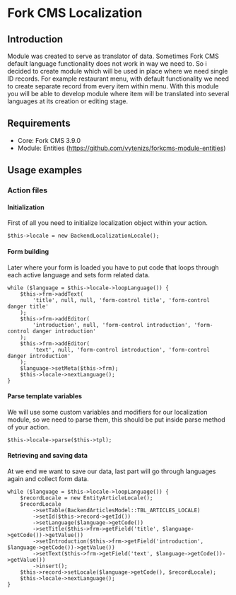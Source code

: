 # Fork CMS Localization
## Introduction
Module was created to serve as translator of data. Sometimes Fork CMS default language functionality does not work in way we need to.
So i decided to create module which will be used in place where we need single ID records.
For example restaurant menu, with default functionality we need to create separate record from every item within menu.
With this module you will be able to develop module where item will be translated into several languages at its creation or editing stage.

## Requirements
* Core: Fork CMS 3.9.0
* Module: Entities (https://github.com/vytenizs/forkcms-module-entities)

## Usage examples
### Action files
#### Initialization
First of all you need to initialize localization object within your action.

```
$this->locale = new BackendLocalizationLocale();
```

#### Form building
Later where your form is loaded you have to put code that loops through each active language and sets form related data.

```
while ($language = $this->locale->loopLanguage()) {
    $this->frm->addText(
        'title', null, null, 'form-control title', 'form-control danger title'
    );
    $this->frm->addEditor(
        'introduction', null, 'form-control introduction', 'form-control danger introduction'
    );
    $this->frm->addEditor(
        'text', null, 'form-control introduction', 'form-control danger introduction'
    );
    $language->setMeta($this->frm);
    $this->locale->nextLanguage();
}
```

#### Parse template variables
We will use some custom variables and modifiers for our localization module, so we need to parse them,
this should be put inside parse method of your action.

```
$this->locale->parse($this->tpl);
```

#### Retrieving and saving data
At we end we want to save our data, last part will go through languages again and collect form data.

```
while ($language = $this->locale->loopLanguage()) {
    $recordLocale = new EntityArticleLocale();
    $recordLocale
        ->setTable(BackendArticlesModel::TBL_ARTICLES_LOCALE)
        ->setId($this->record->getId())
        ->setLanguage($language->getCode())
        ->setTitle($this->frm->getField('title', $language->getCode())->getValue())
        ->setIntroduction($this->frm->getField('introduction', $language->getCode())->getValue())
        ->setText($this->frm->getField('text', $language->getCode())->getValue())
        ->insert();
    $this->record->setLocale($language->getCode(), $recordLocale);
    $this->locale->nextLanguage();
}
```
